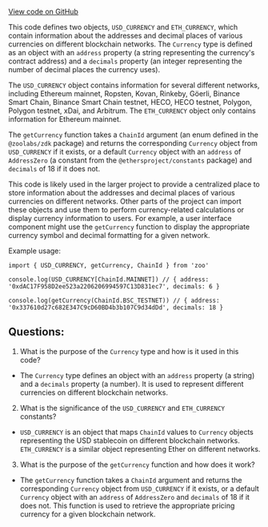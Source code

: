 [View code on GitHub](zoo-labs/zoo/blob/master/core/src/functions/currency/getCurrency.ts)

This code defines two objects, `USD_CURRENCY` and `ETH_CURRENCY`, which contain information about the addresses and decimal places of various currencies on different blockchain networks. The `Currency` type is defined as an object with an `address` property (a string representing the currency's contract address) and a `decimals` property (an integer representing the number of decimal places the currency uses). 

The `USD_CURRENCY` object contains information for several different networks, including Ethereum mainnet, Ropsten, Kovan, Rinkeby, Göerli, Binance Smart Chain, Binance Smart Chain testnet, HECO, HECO testnet, Polygon, Polygon testnet, xDai, and Arbitrum. The `ETH_CURRENCY` object only contains information for Ethereum mainnet. 

The `getCurrency` function takes a `ChainId` argument (an enum defined in the `@zoolabs/zdk` package) and returns the corresponding `Currency` object from `USD_CURRENCY` if it exists, or a default `Currency` object with an `address` of `AddressZero` (a constant from the `@ethersproject/constants` package) and `decimals` of 18 if it does not. 

This code is likely used in the larger project to provide a centralized place to store information about the addresses and decimal places of various currencies on different networks. Other parts of the project can import these objects and use them to perform currency-related calculations or display currency information to users. For example, a user interface component might use the `getCurrency` function to display the appropriate currency symbol and decimal formatting for a given network. 

Example usage:
```
import { USD_CURRENCY, getCurrency, ChainId } from 'zoo'

console.log(USD_CURRENCY[ChainId.MAINNET]) // { address: '0xdAC17F958D2ee523a2206206994597C13D831ec7', decimals: 6 }

console.log(getCurrency(ChainId.BSC_TESTNET)) // { address: '0x337610d27c682E347C9cD60BD4b3b107C9d34dDd', decimals: 18 }
```
## Questions: 
 1. What is the purpose of the `Currency` type and how is it used in this code?
- The `Currency` type defines an object with an `address` property (a string) and a `decimals` property (a number). It is used to represent different currencies on different blockchain networks.

2. What is the significance of the `USD_CURRENCY` and `ETH_CURRENCY` constants?
- `USD_CURRENCY` is an object that maps `ChainId` values to `Currency` objects representing the USD stablecoin on different blockchain networks. `ETH_CURRENCY` is a similar object representing Ether on different networks.

3. What is the purpose of the `getCurrency` function and how does it work?
- The `getCurrency` function takes a `ChainId` argument and returns the corresponding `Currency` object from `USD_CURRENCY` if it exists, or a default `Currency` object with an `address` of `AddressZero` and `decimals` of 18 if it does not. This function is used to retrieve the appropriate pricing currency for a given blockchain network.